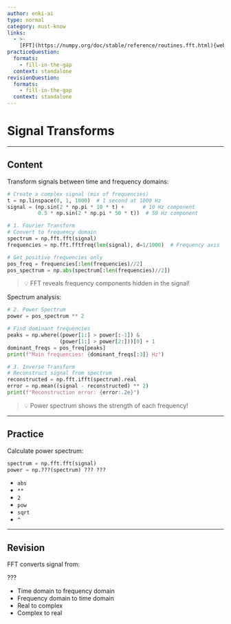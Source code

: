 ```yaml
---
author: enki-ai
type: normal
category: must-know
links:
  - >-
    [FFT](https://numpy.org/doc/stable/reference/routines.fft.html){website}
practiceQuestion:
  formats:
    - fill-in-the-gap
  context: standalone
revisionQuestion:
  formats:
    - fill-in-the-gap
  context: standalone
---
```


# Signal Transforms

---

## Content

Transform signals between time and frequency domains:

```python
# Create a complex signal (mix of frequencies)
t = np.linspace(0, 1, 1000)  # 1 second at 1000 Hz
signal = (np.sin(2 * np.pi * 10 * t) +      # 10 Hz component
          0.5 * np.sin(2 * np.pi * 50 * t))  # 50 Hz component

# 1. Fourier Transform
# Convert to frequency domain
spectrum = np.fft.fft(signal)
frequencies = np.fft.fftfreq(len(signal), d=1/1000)  # Frequency axis

# Get positive frequencies only
pos_freq = frequencies[:len(frequencies)//2]
pos_spectrum = np.abs(spectrum[:len(frequencies)//2])
```

> 💡 FFT reveals frequency components hidden in the signal!

Spectrum analysis:

```python
# 2. Power Spectrum
power = pos_spectrum ** 2

# Find dominant frequencies
peaks = np.where((power[1:] > power[:-1]) & 
                 (power[1:] > power[2:]))[0] + 1
dominant_freqs = pos_freq[peaks]
print(f"Main frequencies: {dominant_freqs[:3]} Hz")

# 3. Inverse Transform
# Reconstruct signal from spectrum
reconstructed = np.fft.ifft(spectrum).real
error = np.mean((signal - reconstructed) ** 2)
print(f"Reconstruction error: {error:.2e}")
```

> 💡 Power spectrum shows the strength of each frequency!

---

## Practice

Calculate power spectrum:

```python
spectrum = np.fft.fft(signal)
power = np.???(spectrum) ??? ???
```

- `abs`
- `**`
- `2`
- `pow`
- `sqrt`
- `^`

---

## Revision

FFT converts signal from:

???

- Time domain to frequency domain
- Frequency domain to time domain
- Real to complex
- Complex to real
